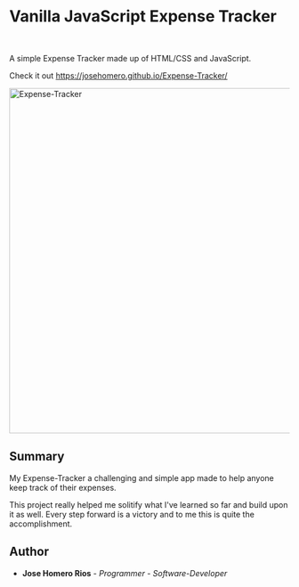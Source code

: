 # Vanilla JavaScript Expense Tracker

<br>

A simple Expense Tracker made up of HTML/CSS and JavaScript.

Check it out https://josehomero.github.io/Expense-Tracker/

<img width="620" alt="Expense-Tracker" src="https://user-images.githubusercontent.com/58618050/74793619-b506e280-5275-11ea-97f2-068a6c614f01.PNG">


## Summary

My Expense-Tracker a challenging and simple app made to help anyone keep track of their expenses.

This project really helped me solitify what I've learned so far and build upon it as well. Every step forward is a victory and to me this is quite the accomplishment.

## Author

* **Jose Homero Rios** - *Programmer* - *Software-Developer*